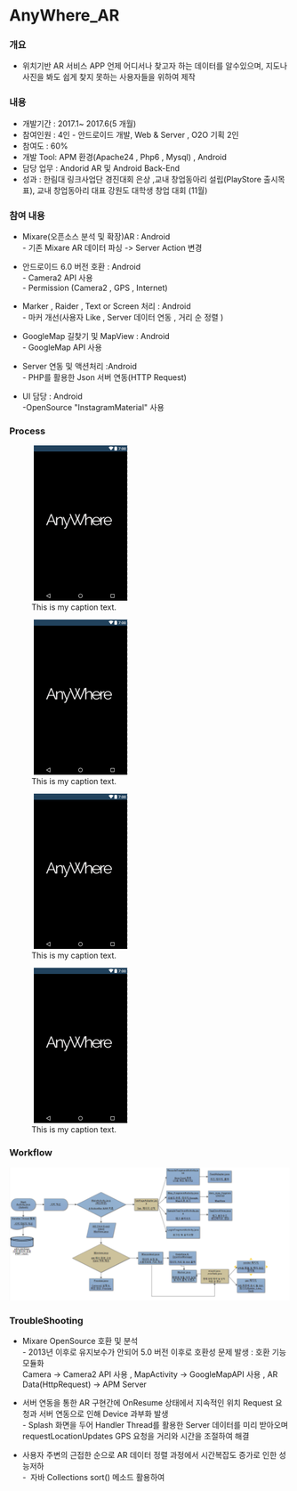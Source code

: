 # AnyWhere_AR

 ### 개요
 * 위치기반 AR 서비스 APP 언제 어디서나  찾고자 하는  데이터를  알수있으며, 지도나 사진을 봐도 쉽게 찾지 못하는 사용자들을 위하여 제작
 
 ### 내용
 * 개발기간 : 2017.1~ 2017.6(5 개월)
 * 참여인원 : 4인 - 안드로이드 개발, Web & Server , O2O 기획 2인 
 * 참여도 : 60% 
 * 개발 Tool: APM 환경(Apache24 , Php6 , Mysql) , Android 
 * 담당 업무 : Andorid AR 및 Android Back-End 
 * 성과 : 한림대 링크사업단 경진대회 은상 ,교내 창업동아리 설립(PlayStore 출시목표), 교내 창업동아리 대표 강원도 대학생 창업 대회 (11월)
 
 ### 참여 내용
 * Mixare(오픈소스 분석 및 확장)AR : Android<br>- 기존 Mixare AR 데이터 파싱 -> Server Action 변경   
  
 * 안드로이드 6.0 버전 호환 : Android<br>- Camera2 API 사용<br>- Permission (Camera2 , GPS , Internet)
 
 * Marker , Raider , Text or Screen 처리 : Android<br>- 마커 개선(사용자 Like , Server 데이터 연동 , 거리 순 정렬 )
  
 * GoogleMap 길찾기 및 MapView : Android<br>- GoogleMap API 사용
  
 * Server 연동 및 액션처리 :Android<br>- PHP를 활용한 Json 서버 연동(HTTP Request) 
   
 * UI 담당 : Android<br>-OpenSource "InstagramMaterial" 사용
  
  
 ### Process
<figure>
  <img src="https://github.com/HoYoungYoon/AnyWhere_AR/blob/master/img/Main.PNG" alt="my alt text"/>
  <figcaption>This is my caption text.</figcaption>
</figure>
<figure>
  <img src="https://github.com/HoYoungYoon/AnyWhere_AR/blob/master/img/Main.PNG" alt="my alt text"/>
  <figcaption>This is my caption text.</figcaption>
</figure>

<figure>
  <img src="https://github.com/HoYoungYoon/AnyWhere_AR/blob/master/img/Main.PNG" alt="my alt text"/>
  <figcaption>This is my caption text.</figcaption>
</figure>

<figure>
  <img src="https://github.com/HoYoungYoon/AnyWhere_AR/blob/master/img/Main.PNG" alt="my alt text"/>
  <figcaption>This is my caption text.</figcaption>
</figure>





 ### Workflow 
 ![work flow](https://github.com/HoYoungYoon/AnyWhere_AR/blob/master/img/flow.PNG "Work Flow")
 
 ### TroubleShooting
 
 * Mixare OpenSource 호환 및 분석<br>- 2013년 이후로 유지보수가 안되어 5.0 버전 이후로 호환성 문제 발생 : 호환 기능 모듈화<br>Camera -> Camera2 API 사용  , MapActivity -> GoogleMapAPI 사용 , AR Data(HttpRequest) -> APM Server
 
 * 서버 연동을 통한 AR 구현간에 OnResume 상태에서 지속적인 위치 Request 요청과 서버 연동으로 인해 Device 과부화 발생<br>- Splash 화면을 두어 Handler Thread를 활용한 Server 데이터를 미리 받아오며 requestLocationUpdates GPS 요청을 거리와 시간을 조절하여 해결
 
 * 사용자 주변의 근접한 순으로  AR 데이터 정렬  과정에서  시간복잡도 증가로 인한 성능저하 <br>-  자바 Collections sort() 메소드 활용하여  
 
    
 
 
